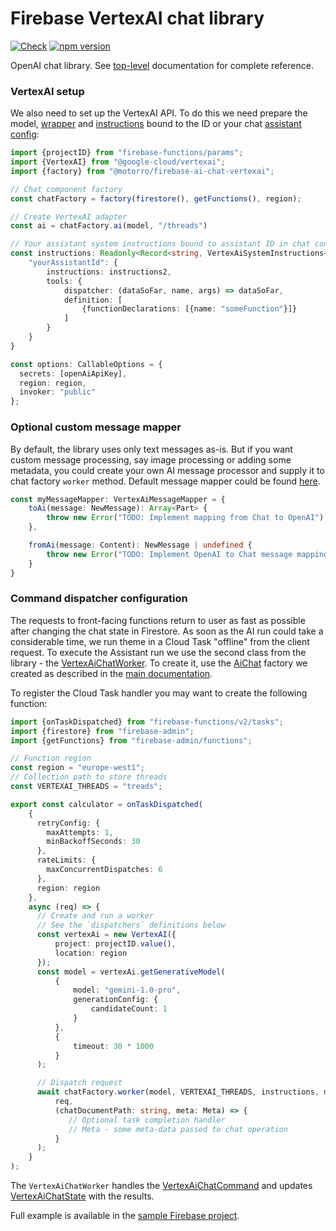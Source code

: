 # Firebase VertexAI chat library
[![Check](https://github.com/motorro/firebase-ai-chat/actions/workflows/test.yml/badge.svg?branch=master)](https://github.com/motorro/firebase-openai-chat/actions/workflows/test.yml)
[![npm version](https://badge.fury.io/js/@motorro%2Ffirebase-ai-chat-vertexai.svg)](https://badge.fury.io/js/@motorro%2Ffirebase-ai-chat-vertexai)

OpenAI chat library. 
See [top-level](https://github.com/motorro/firebase-ai-chat) documentation for complete reference.

### VertexAI setup
We also need to set up the VertexAI API. To do this we need prepare the model, [wrapper](src/aichat/AiWrapper.ts) and 
[instructions](src/aichat/data/VertexAiSystemInstructions.ts) bound to the ID or your chat [assistant config](src/aichat/data/VertexAiAssistantConfig.ts):

```typescript
import {projectID} from "firebase-functions/params";
import {VertexAI} from "@google-cloud/vertexai";
import {factory} from "@motorro/firebase-ai-chat-vertexai";

// Chat component factory
const chatFactory = factory(firestore(), getFunctions(), region);

// Create VertexAI adapter
const ai = chatFactory.ai(model, "/threads")

// Your assistant system instructions bound to assistant ID in chat config
const instructions: Readonly<Record<string, VertexAiSystemInstructions<any>>> = {
    "yourAssistantId": {
        instructions: instructions2,
        tools: {
            dispatcher: (dataSoFar, name, args) => dataSoFar,
            definition: [
                {functionDeclarations: [{name: "someFunction"}]}
            ]
        }
    }
}

const options: CallableOptions = {
  secrets: [openAiApiKey],
  region: region,
  invoker: "public"
};
```

### Optional custom message mapper
By default, the library uses only text messages as-is. But if you want custom message processing, say image processing
or adding some metadata, you could create your own AI message processor and supply it to chat factory `worker` method.
Default message mapper could be found [here](src/aichat/VertexAiMessageMapper.ts).

```typescript
const myMessageMapper: VertexAiMessageMapper = {
    toAi(message: NewMessage): Array<Part> {
        throw new Error("TODO: Implement mapping from Chat to OpenAI");
    },

    fromAi(message: Content): NewMessage | undefined {
        throw new Error("TODO: Implement OpenAI to Chat message mapping")
    }
}
```

### Command dispatcher configuration
The requests to front-facing functions return to user as fast as possible after changing the chat state in Firestore.
As soon as the AI run could take a considerable time, we run theme in a Cloud Task "offline" from the client request.
To execute the Assistant run we use the second class from the library - the [VertexAiChatWorker](src/aichat/VertexAiChatWorker.ts).
To create it, use the [AiChat](src/index.ts) factory we created as described in the [main documentation](https://github.com/motorro/firebase-ai-chat).

To register the Cloud Task handler you may want to create the following function:

```typescript
import {onTaskDispatched} from "firebase-functions/v2/tasks";
import {firestore} from "firebase-admin";
import {getFunctions} from "firebase-admin/functions";

// Function region
const region = "europe-west1";
// Collection path to store threads
const VERTEXAI_THREADS = "treads";

export const calculator = onTaskDispatched(
    {
      retryConfig: {
        maxAttempts: 1,
        minBackoffSeconds: 30
      },
      rateLimits: {
        maxConcurrentDispatches: 6
      },
      region: region
    },
    async (req) => {
      // Create and run a worker
      // See the `dispatchers` definitions below
      const vertexAi = new VertexAI({
          project: projectID.value(),
          location: region
      });
      const model = vertexAi.getGenerativeModel(
          {
              model: "gemini-1.0-pro",
              generationConfig: {
                  candidateCount: 1
              }
          },
          {
              timeout: 30 * 1000
          }
      );

      // Dispatch request  
      await chatFactory.worker(model, VERTEXAI_THREADS, instructions, myMessageMapper).dispatch(
          req,
          (chatDocumentPath: string, meta: Meta) => {
             // Optional task completion handler
             // Meta - some meta-data passed to chat operation
          }   
      );
    }
);
```
The `VertexAiChatWorker` handles the [VertexAiChatCommand](src/aichat/data/VertexAiChatCommand.ts) and updates [VertexAiChatState](src/index.ts)
with the results.

Full example is available in the [sample Firebase project](https://github.com/motorro/firebase-openai-chat-project/blob/master/Firebase/functions/src/vertexai/vertexai.ts).
